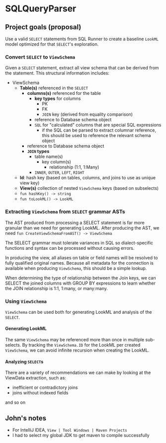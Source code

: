 # SQLQueryParser

## Project goals (proposal)

Use a valid `SELECT` statements from SQL Runner to create a baseline `LookML` model optimized for that `SELECT`'s exploration.

### Convert `SELECT` to `ViewSchema`

Given a `SELECT` statement, extract all view schema that can be derived from the statement. This structural information includes:

- ViewSchema
    - **Table(s)** referenced in the `SELECT`
        - **columns(s)** referenced for the table
            - **key types** for columns
                - PK
                - FK
                - `JOIN` key (derived from equality comparison)
            - reference to Database schema object
            - `SQL` for "calculated" columns that are special SQL expressions
                - if the SQL can be parsed to extract columnar reference, this should be used to reference the relevant schema object
        - reference to Database schema object
        - **`JOIN` types**
            - table name(s)
                - key column(s)
                    - relationship (1:1, 1:Many)
            - `INNER`, `OUTER`, `LEFT`, `RIGHT`
    - **Id**: hash key (based on tables, columns, and joins to use as unique view key)
    - **View(s)** collection of nested `ViewSchema` keys (based on subselects)
    - `fun hashKey() -> string`
    - `fun toLookML() -> LookML`

### Extracting `ViewSchema` from `SELECT` grammar ASTs

The AST produced from processing a SELECT statement is far more granular than we need for generating LookML. After producing the AST, we need `fun CreateViewSchemaFromAST() -> ViewSchema`

The SELECT grammar must tolerate variances in SQL so dialect-specific functions and syntax can be processed without causing errors.

In producing the view, all aliases on table or field names will be resolved to fully qualified original names. Because all metadata for the connection is available when producing `ViewSchema`, this should be a simple lookup.

When determining the type of relationship between the Join keys, we can SELECT the joined columns with GROUP BY expressions to learn whether the JOIN relationship is 1:1, 1:many, or many:many.

### Using `ViewSchema`

`ViewSchema` can be used both for generating LookML and analysis of the `SELECT`.

#### Generating LookML

The same `ViewSchema` may be referenced more than once in multiple sub-selects. By tracking the `ViewSchema.ID` for the LookML per created `ViewSchema`, we can avoid infinite recursion when creating the LookML.

#### Analyzing `SELECT`s

There are a variety of recommendations we can make by looking at the ViewData extraction, such as:

- inefficient or contradictory joins
- joins without indexed fields

and so on

## John's notes

- For IntelliJ IDEA, `View | Tool Windows | Maven Projects`
- I had to select my global JDK to get maven to compile successfully

